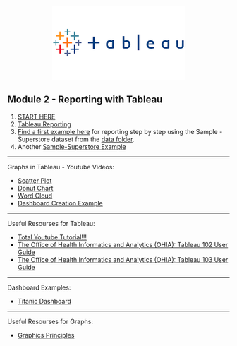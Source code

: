 
<p align="center">

<img src="https://github.com/karajimys/BusinessAnalytics/blob/main/images/tableau_logo.png" >

</p>

## Module 2 - Reporting with Tableau

1) [START HERE](https://public.tableau.com/app/resources/learn)   
2) [Tableau Reporting](https://data-flair.training/blogs/tableau-reporting/)
3) [Find a first example here](https://www.businessprocessincubator.com/content/tableau-projects-for-practices-sample-superstore/) for reporting step by step using the Sample - Superstore dataset from the [data folder](https://github.com/karajimys/BusinessAnalytics/tree/main/Module%202%20-%20Reporting%20with%20Tableau/data).
4) Another [Sample-Superstore Example](https://www.youtube.com/watch?v=TwALdb9RIvE&ab_channel=AnitaDevkar)

------------------------------------------------------------------------------------------------------------------------
Graphs in Tableau - Youtube Videos:

- [Scatter Plot](https://www.youtube.com/watch?v=lCKZinAH6bc&ab_channel=TutorialsPoint%28India%29Ltd.)
- [Donut Chart](https://www.youtube.com/watch?v=ZfpUzp8mBSw&ab_channel=DataEmbassy)
- [Word Cloud](https://www.youtube.com/watch?v=xFLVfkJ1AbY&ab_channel=ArtofVisualization)
- [Dashboard Creation Example](https://www.youtube.com/watch?v=_qReGTOrKTk&ab_channel=StanleyGeorgeJoseph)



------------------------------------------------------------------------------------------------------------------------

Useful Resourses for Tableau:
- [Total Youtube Tutorial!!!](https://www.youtube.com/watch?v=wo90OZfxR6A&list=PLWPirh4EWFpGXTBu8ldLZGJCUeTMBpJFK&index=10&ab_channel=TutorialsPoint%28India%29Ltd.)
- [The Office of Health Informatics and Analytics (OHIA): Tableau 102 User Guide](https://it.uclahealth.org/sites/g/files/oketem206/files/media/documents/Tableau102%20Training%20Guide.pdf)
- [The Office of Health Informatics and Analytics (OHIA): Tableau 103 User Guide](https://it.uclahealth.org/sites/g/files/oketem206/files/media/documents/TAB103%20Training%20Guide.pdf)


------------------------------------------------------------------------------------------------------------------------

Dashboard Examples:

 - [Titanic Dashboard](https://public.tableau.com/views/TitanicDashboard/TitanicbytheNumbers?:embed=y&:showVizHome=no&:display_count=y&:display_static_image=y&:bootstrapWhenNotified=true)

------------------------------------------------------------------------------------------------------------------------

Useful Resourses for Graphs:

- [Graphics Principles](https://github.com/GraphicsPrinciples/CheatSheet/blob/master/NVSCheatSheet.pdf)


